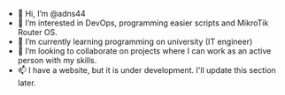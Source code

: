 - 👋 Hi, I’m @adns44
- 👀 I’m interested in DevOps, programming easier scripts and MikroTik Router OS.
- 🌱 I’m currently learning programming on university (IT engineer)
- 💞️ I’m looking to collaborate on projects where I can work as an active person with my skills.
- 📫 I have a website, but it is under development. I'll update this section later.
